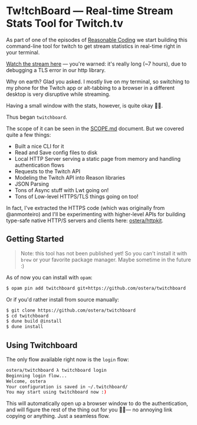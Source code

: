 # Tw!tchBoard — Real-time Stream Stats Tool for Twitch.tv

As part of one of the episodes of [Reasonable Coding](https://twitch.tv/ostera) 
we start building this command-line tool for twitch to get stream statistics in
real-time right in your terminal.

[Watch the stream here](https://www.twitch.tv/videos/354544842) — you're
warned: it's really long (~7 hours), due to debugging a TLS error in our http
library.

Why on earth? Glad you asked. I mostly live on my terminal, so switching to my
phone for the Twitch app or alt-tabbing to a browser in a different desktop is
very disruptive while streaming.

Having a small window with the stats, however, is quite okay 👌🏼.

Thus began `twitchboard`. 

The scope of it can be seen in the
[SCOPE.md](https://github.com/ostera/twitchboard/tree/master/SCOPE.md)
document. But we covered quite a few things:

* Built a nice CLI for it
* Read and Save config files to disk
* Local HTTP Server serving a static page from memory and handling authentication flows
* Requests to the Twitch API
* Modeling the Twitch API into Reason libraries
* JSON Parsing
* Tons of Async stuff with Lwt going on!
* Tons of Low-level HTTPS/TLS things going on too!

In fact, I've extracted the HTTPS code (which was originally from @anmonteiro) 
and I'll be experimenting with higher-level APIs for building type-safe native 
HTTP/S servers and clients here: [ostera/httpkit](https://github.com/ostear/httpkit).

## Getting Started

> Note: this tool has not been published yet! So you can't install it with `brew`
> or your favorite package manager. Maybe sometime in the future :)

As of now you can install with `opam`:

```sh
$ opam pin add twitchboard git+https://github.com/ostera/twitchboard
```

Or if you'd rather install from source manually:

```sh
$ git clone https://github.com/ostera/twitchboard
$ cd twitchboard
$ dune build @install
$ dune install
```

## Using Twitchboard

The only flow available right now is the `login` flow:

```sh
ostera/twitchboard λ twitchboard login
Beginning login flow...
Welcome, ostera
Your configuration is saved in ~/.twitchboard/
You may start using twitchboard now :)
```

This will automatically open up a browser window to do the authentication, and
will figure the rest of the thing out for you 🙌🏼— no annoying link copying or
anything. Just a seamless flow.
